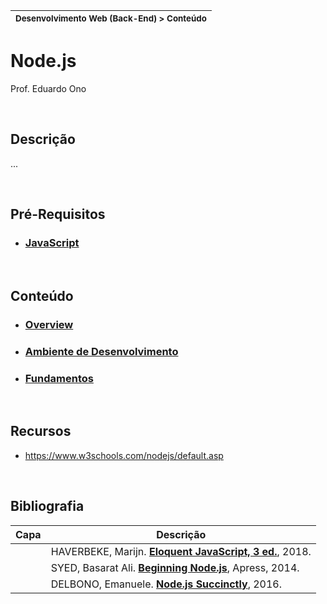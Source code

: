 | <sup>Desenvolvimento Web (Back-End) > Conteúdo</sup> |
| --- |

# Node.js

Prof. Eduardo Ono

<br>

## Descrição

...

<br>

## Pré-Requisitos

* ### [JavaScript](https://github.com/eduardo-ono/Desenvolvimento-Web/)

<br>

## Conteúdo

* ### [Overview](./00-overview)

* ### [Ambiente de Desenvolvimento](./01-ambiente-de-desenvolvimento)

* ### [Fundamentos](./02-fundamentos)

<br>

## Recursos

* https://www.w3schools.com/nodejs/default.asp

<br>

## Bibliografia

| Capa | Descrição |
| :-:  | --- |
| | HAVERBEKE, Marijn. [__Eloquent JavaScript, 3 ed.__](https://archive.org/details/2018eloquentjavascript), 2018.
| | SYED, Basarat Ali. [__Beginning Node.js__](https://archive.org/details/beginning-nodejs-apress-2014), Apress, 2014.
| | DELBONO, Emanuele. [__Node.js Succinctly__](https://www.syncfusion.com/ebooks/nodejs), 2016.

<br>
